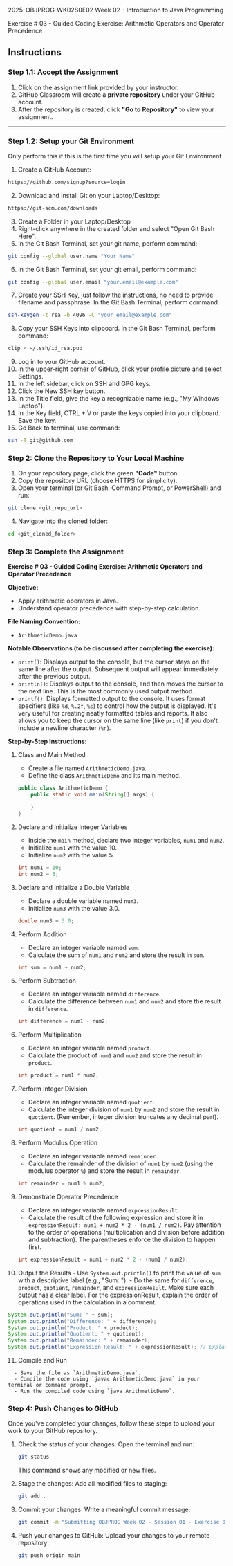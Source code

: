 2025-OBJPROG-WK02S0E02
Week 02 - Introduction to Java Programming

Exercise # 03 - Guided Coding Exercise: Arithmetic Operators and Operator Precedence

## **Instructions**

### **Step 1.1: Accept the Assignment**

   1. Click on the assignment link provided by your instructor.
   2. GitHub Classroom will create a **private repository** under your GitHub account.
   3. After the repository is created, click **"Go to Repository"** to view your assignment.

---

### **Step 1.2: Setup your Git Environment**
Only perform this if this is the first time you will setup your Git Environment

   1. Create a GitHub Account:
   ```bash
   https://github.com/signup?source=login
   ```
      
   2. Download and Install Git on your Laptop/Desktop:
   ```bash
   https://git-scm.com/downloads
   ```
   
   3. Create a Folder in your Laptop/Desktop
   4. Right-click anywhere in the created folder and select "Open Git Bash Here".
   5. In the Git Bash Terminal, set your git name, perform command:
   ```bash
   git config --global user.name "Your Name"
   ```
   
   6. In the Git Bash Terminal, set your git email, perform command:
   ```bash
   git config --global user.email "your.email@example.com"
   ```
   
   7. Create your SSH Key, just follow the instructions, no need to provide filename and passphrase. In the Git Bash Terminal, perform command:
   ```bash
   ssh-keygen -t rsa -b 4096 -C "your_email@example.com"
   ```
   
   8. Copy your SSH Keys into clipboard. In the Git Bash Terminal, perform command:
   ```bash
   clip < ~/.ssh/id_rsa.pub
   ```
   
   9. Log in to your GitHub account.
   10. In the upper-right corner of GitHub, click your profile picture and select Settings.
   11. In the left sidebar, click on SSH and GPG keys.
   12. Click the New SSH key button.
   13. In the Title field, give the key a recognizable name (e.g., "My Windows Laptop").
   14. In the Key field, CTRL + V or paste the keys copied into your clipboard. Save the key.
   15. Go Back to terminal, use command:
   ```bash
   ssh -T git@github.com
   ```

### **Step 2: Clone the Repository to Your Local Machine**

   1. On your repository page, click the green **"Code"** button.
   2. Copy the repository URL (choose HTTPS for simplicity).
   3. Open your terminal (or Git Bash, Command Prompt, or PowerShell) and run:
   
   ```bash
   git clone <git_repo_url>
   ```
   
   4. Navigate into the cloned folder:
   
   ```bash
   cd <git_cloned_folder>
   ```

### **Step 3: Complete the Assignment**

**Exercise # 03 - Guided Coding Exercise: Arithmetic Operators and Operator Precedence**

   **Objective:**
   - Apply arithmetic operators in Java.
   - Understand operator precedence with step-by-step calculation.

   **File Naming Convention:**
   - `ArithmeticDemo.java`

   **Notable Observations (to be discussed after completing the exercise):**
   - `print()`: Displays output to the console, but the cursor stays on the same line after the output.  Subsequent output will appear immediately after the previous output.
   - `println()`: Displays output to the console, and then moves the cursor to the next line.  This is the most commonly used output method.
   - `printf()`:  Displays formatted output to the console.  It uses format specifiers (like `%d`, `%.2f`, `%s`) to control how the output is displayed.  It's very useful for creating neatly formatted tables and reports.  It also allows you to keep the cursor on the same line (like `print`) if you don't include a newline character (`%n`).
      
   **Step-by-Step Instructions:**

   1. Class and Main Method
      - Create a file named `ArithmeticDemo.java`.
      - Define the class `ArithmeticDemo` and its main method.
      ```Java
      public class ArithmeticDemo {
          public static void main(String[] args) {
      
          }
      }
      ```
      
   2. Declare and Initialize Integer Variables
      - Inside the `main` method, declare two integer variables, `num1` and `num2`.
      - Initialize `num1` with the value 10.
      - Initialize `num2` with the value 5.
      ```Java
      int num1 = 10;
      int num2 = 5;
      ```
            
   3. Declare and Initialize a Double Variable
      - Declare a double variable named `num3`.
      - Initialize `num3` with the value 3.0.
      ```Java
      double num3 = 3.0;
      ```

   4. Perform Addition
      - Declare an integer variable named `sum`.
      - Calculate the sum of `num1` and `num2` and store the result in `sum`.
      ```Java
      int sum = num1 + num2;
      ```

   5. Perform Subtraction
      - Declare an integer variable named `difference`.
      - Calculate the difference between `num1` and `num2` and store the result in `difference`.
      ```Java
      int difference = num1 - num2;
      ```

   6. Perform Multiplication
      - Declare an integer variable named `product`.
      - Calculate the product of `num1` and `num2` and store the result in `product`.
      ```Java
      int product = num1 * num2;
      ```

   7. Perform Integer Division
      - Declare an integer variable named `quotient`.
      - Calculate the integer division of `num1` by `num2` and store the result in `quotient`.  (Remember, integer division truncates any decimal part).
      ```Java
      int quotient = num1 / num2;
      ```

   8. Perform Modulus Operation
      - Declare an integer variable named `remainder`.
      - Calculate the remainder of the division of `num1` by `num2` (using the modulus operator `%`) and store the result in `remainder`.
      ```Java
      int remainder = num1 % num2;
      ```

   9. Demonstrate Operator Precedence
      - Declare an integer variable named `expressionResult`.
      - Calculate the result of the following expression and store it in `expressionResult: num1 + num2 * 2 - (num1 / num2)`.  Pay attention to the order of operations (multiplication and division before addition and subtraction). The parentheses enforce the division to happen first.
      ```Java
      int expressionResult = num1 + num2 * 2 - (num1 / num2);
      ```

   10. Output the Results
      - Use `System.out.println()` to print the value of `sum` with a descriptive label (e.g., "Sum: ").
      - Do the same for `difference`, `product`, `quotient`, `remainder`, and `expressionResult`.  Make sure each output has a clear label.  For the expressionResult, explain the order of operations used in the calculation in a comment.

```Java
System.out.println("Sum: " + sum);
System.out.println("Difference: " + difference);
System.out.println("Product: " + product);
System.out.println("Quotient: " + quotient);
System.out.println("Remainder: " + remainder);
System.out.println("Expression Result: " + expressionResult); // Explain order of operations
```

   11. Compile and Run

      - Save the file as `ArithmeticDemo.java`.
      - Compile the code using `javac ArithmeticDemo.java` in your terminal or command prompt.
      - Run the compiled code using `java ArithmeticDemo`.

### **Step 4: Push Changes to GitHub**
Once you've completed your changes, follow these steps to upload your work to your GitHub repository.

1. Check the status of your changes:
   Open the terminal and run:
   
   ```bash
   git status
   ```
   This command shows any modified or new files.
   
2. Stage the changes:
   Add all modified files to staging:
   
   ```bash
   git add .
   ```
   
3. Commit your changes:
   Write a meaningful commit message:
   
   ```bash
   git commit -m "Submitting OBJPROG Week 02 - Session 01 - Exercise 03"
   ```
   
4. Push your changes to GitHub:
   Upload your changes to your remote repository:
   
   ```bash
   git push origin main
   ```
